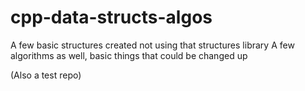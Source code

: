 # cpp-data-structs-algos

A few basic structures created not using that structures library
A few algorithms as well, basic things that could be changed up

(Also a test repo)
